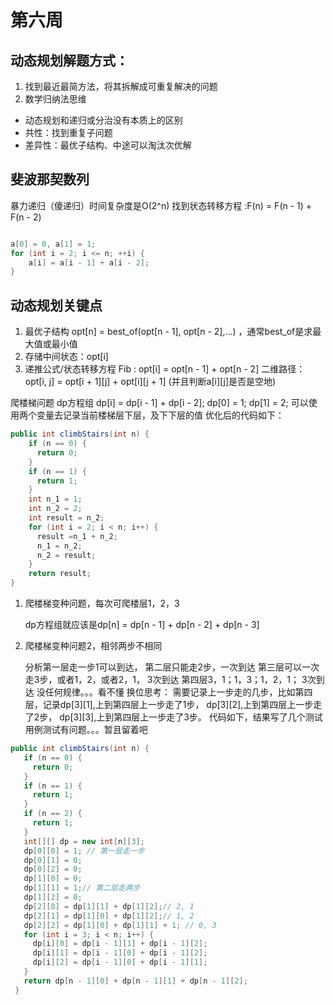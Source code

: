 # 第六周

## 动态规划解题方式：
1. 找到最近最简方法，将其拆解成可重复解决的问题
2. 数学归纳法思维
- 动态规划和递归或分治没有本质上的区别
- 共性：找到重复子问题
- 差异性：最优子结构、中途可以淘汰次优解


## 斐波那契数列
暴力递归（傻递归）时间复杂度是O(2^n)
找到状态转移方程 :F(n) = F(n - 1) + F(n - 2)
```java

a[0] = 0, a[1] = 1;
for (int i = 2; i <= n; ++i) {
    a[i] = a[i - 1] + a[i - 2];
}

```

## 动态规划关键点
1. 最优子结构 opt[n] = best_of(opt[n - 1], opt[n - 2],...) ，通常best_of是求最大值或最小值
2. 存储中间状态：opt[i]
3. 递推公式/状态转移方程
        Fib : opt[i] = opt[n - 1] + opt[n - 2]
        二维路径：opt[i, j] = opt[i + 1][j] + opt[i][j + 1] (并且判断a[i][j]是否是空地)
        

爬楼梯问题
dp方程组 dp[i] = dp[i - 1] + dp[i - 2];  dp[0] = 1; dp[1] = 2;
可以使用两个变量去记录当前楼梯层下层，及下下层的值
优化后的代码如下：
```java
public int climbStairs(int n) {
    if (n == 0) {
      return 0;
    }
    if (n == 1) {
      return 1;
    }
    int n_1 = 1;
    int n_2 = 2;
    int result = n_2;
    for (int i = 2; i < n; i++) {
      result =n_1 + n_2;
      n_1 = n_2;
      n_2 = result;
    }
    return result;
}
```
1. 爬楼梯变种问题，每次可爬楼层1，2，3
    
   dp方程组就应该是dp[n] = dp[n - 1] + dp[n - 2] + dp[n - 3]
   
2. 爬楼梯变种问题2，相邻两步不相同

   分析第一层走一步1可以到达，
   第二层只能走2步，一次到达
   第三层可以一次走3步，或者1，2，或者2，1， 3次到达
   第四层3，1；1，3；1，2，1； 3次到达
   没任何规律。。。看不懂
   换位思考：
       需要记录上一步走的几步，比如第四层，记录dp[3][1],上到第四层上一步走了1步，
       dp[3][2],上到第四层上一步走了2步，
       dp[3][3],上到第四层上一步走了3步。
  代码如下，结果写了几个测试用例测试有问题。。。暂且留着吧
 ```java
public int climbStairs(int n) {
    if (n == 0) {
      return 0;
    }
    if (n == 1) {
      return 1;
    }
    if (n == 2) {
      return 1;
    }
    int[][] dp = new int[n][3];
    dp[0][0] = 1; // 第一层走一步
    dp[0][1] = 0;
    dp[0][2] = 0;
    dp[1][0] = 0;
    dp[1][1] = 1;// 第二层走两步
    dp[1][2] = 0;
    dp[2][0] = dp[1][1] + dp[1][2];// 2, 1
    dp[2][1] = dp[1][0] + dp[1][2];// 1, 2
    dp[2][2] = dp[1][0] + dp[1][1] + 1; // 0, 3
    for (int i = 3; i < n; i++) {
      dp[i][0] = dp[i - 1][1] + dp[i - 1][2];
      dp[i][1] = dp[i - 1][0] + dp[i - 1][2];
      dp[i][2] = dp[i - 1][0] + dp[i - 1][1];
    }
    return dp[n - 1][0] + dp[n - 1][1] + dp[n - 1][2];
  }
```

